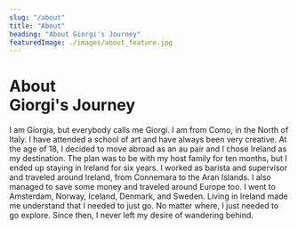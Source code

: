```yaml
---
slug: "/about"
title: "About"
heading: "About Giorgi's Journey"
featuredImage: ./images/about_feature.jpg
---
```


# <span class='blue'>About</span> <br /> Giorgi's Journey

I am Giorgia, but everybody calls me Giorgi. I am from Como, in the North of Italy. I have attended a school of art and have always been very creative. At the age of 18, I decided to move abroad as an au pair and I chose Ireland as my destination. The plan was to be with my host family for ten months, but I ended up staying in Ireland for six years. I worked as barista and supervisor and traveled around Ireland, from Connemara to the Aran Islands. I also managed to save some money and traveled around Europe too. I went to Amsterdam, Norway, Iceland, Denmark, and Sweden. Living in Ireland made me understand that I needed to just go. No matter where, I just needed to go explore. Since then, I never left my desire of wandering behind.
